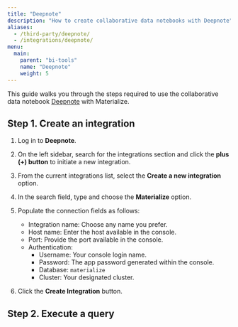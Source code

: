 ```yaml
---
title: "Deepnote"
description: "How to create collaborative data notebooks with Deepnote"
aliases:
  - /third-party/deepnote/
  - /integrations/deepnote/
menu:
  main:
    parent: "bi-tools"
    name: "Deepnote"
    weight: 5
---
```


This guide walks you through the steps required to use the collaborative data notebook [Deepnote](https://deepnote.com/) with Materialize.

## Step 1. Create an integration

1. Log in to **Deepnote**.

2. On the left sidebar, search for the integrations section and click the **plus (+) button** to initiate a new integration.

3. From the current integrations list, select the **Create a new integration** option.

4. In the search field, type and choose the **Materialize** option.

5. Populate the connection fields as follows:
   - Integration name: Choose any name you prefer.
   - Host name: Enter the host available in the console.
   - Port: Provide the port available in the console.
   - Authentication:
      - Username: Your console login name.
      - Password: The app password generated within the console.
      - Database: `materialize`
      - Cluster: Your designated cluster.

1. Click the **Create Integration** button.

## Step 2. Execute a query